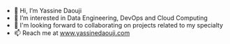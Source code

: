 - 👋 Hi, I’m Yassine Daouji
- 🌱 I’m interested in Data Engineering, DevOps and Cloud Computing
- 👀 I'm looking forward to collaborating on projects related to my specialty
- 📫 Reach me at www.yassinedaouji.com

<!---
iamyacin/iamyacin is a ✨ special ✨ repository because its `README.md` (this file) appears on your GitHub profile.
You can click the Preview link to take a look at your changes.
--->
